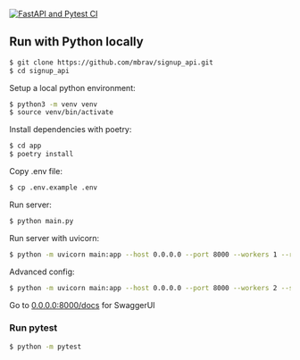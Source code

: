 [![FastAPI and Pytest CI](https://github.com/mbrav/signup_api/actions/workflows/fastapi.yml/badge.svg)](https://github.com/mbrav/signup_api/actions/workflows/fastapi.yml)

## Run with Python locally

```bash
$ git clone https://github.com/mbrav/signup_api.git
$ cd signup_api
```

Setup a local python environment:

```bash
$ python3 -m venv venv
$ source venv/bin/activate
```

Install dependencies with poetry:

```bash
$ cd app
$ poetry install
```

Copy .env file:

```bash
$ cp .env.example .env
```

Run server:

```bash
$ python main.py
```

Run server with uvicorn:

```bash
$ python -m uvicorn main:app --host 0.0.0.0 --port 8000 --workers 1 --reload
```

Advanced config:

```bash
$ python -m uvicorn main:app --host 0.0.0.0 --port 8000 --workers 2 --ssl-keyfile ~/ssl/keys/server.key --ssl-certfile ~/ssl/certs/server.crt
```

Go to [0.0.0.0:8000/docs](http://0.0.0.0:8000/docs) for SwaggerUI


### Run pytest

```bash
$ python -m pytest
```